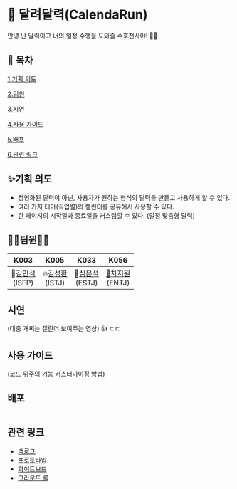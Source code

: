 # 📅 달려달력(CalendaRun)

안녕 난 달력이고 너의 일정 수행을 도와줄 수호천사야! 🧙‍♂️

## 🍵 목차

[1.기획 의도](#✨기획-의도)

[2.팀원](#%E2%80%8D♂%EF%B8%8F팀원%E2%80%8D♀%EF%B8%8F)

[3.시연](#시연)

[4.사용 가이드](#사용-가이드)

[5.배포](#배포)

[6.관련 링크](#관련-링크)

## ✨기획 의도
- 정형화된 달력이 아닌, 사용자가 원하는 형식의 달력을 만들고 사용하게 할 수 있다.
- 여러 가지 테마(직업별)의 캘린더를 공유해서 사용할 수 있다.
- 한 페이지의 시작일과 종료일을 커스텀할 수 있다. (일정 맞춤형 달력)

## 🤸‍♂️팀원🤸‍♀️

|K003|K005|K033|K056|
|:--:|:--:|:--:|:--:|
🎸[김민석](https://github.com/PsPLoG)<br>(ISFP)|:fire:[김성환](https://github.com/shshksh)<br>(ISTJ)|🥑[심은석](https://github.com/simeunseok)<br>(ESTJ)|[🥕차지원](https://github.com/Cha-Ji)<br>(ENTJ)


## 시연
(대충 개쩌는 캘린더 보여주는 영상) :+1: 
ㄷㄷ

## 사용 가이드
(코드 위주의 기능 커스터마이징 방법)

## 배포

```groovy=
```

## 관련 링크

- [백로그](https://docs.google.com/spreadsheets/d/11td2bnmG7gzeYL5YFO96Hj5Sy3nQfgub6IWgPe18LpA/edit#gid=2081874115)
- [프로토타입](https://www.figma.com/file/f1V4JJinMyF0ZPv5Krqa39/Untitled?node-id=0%3A1)
- [화이트보드](https://www.figma.com/file/vAAmBNwDsIiC9YzSEiSxCv/Untitled?node-id=0%3A1)
- [그라운드 룰](https://github.com/boostcampwm-2021/android01-calandar/wiki/Team-Rule)
